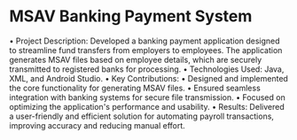 # MSAV Banking Payment System
•  Project Description: Developed a banking payment application designed to streamline fund transfers from employers to employees. The application generates MSAV files based on employee details, which are securely transmitted to registered banks for processing.
•  Technologies Used: Java, XML, and Android Studio.
•  Key Contributions:
•	Designed and implemented the core functionality for generating MSAV files.
•	Ensured seamless integration with banking systems for secure file transmission.
•	Focused on optimizing the application's performance and usability.
•  Results: Delivered a user-friendly and efficient solution for automating payroll transactions, improving accuracy and reducing manual effort.
